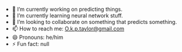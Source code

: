 
- 🔭 I’m currently working on predicting things.
- 🌱 I’m currently learning neural network stuff.
- 👯 I’m looking to collaborate on something that predicts something. 
- 📫 How to reach me: O.k.p.taylor@gmail.com
- 😄 Pronouns: he/him
- ⚡ Fun fact: null


